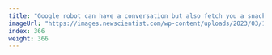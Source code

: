 ```yaml
---
title: "Google robot can have a conversation but also fetch you a snack"
imageUrl: "https://images.newscientist.com/wp-content/uploads/2023/03/10140310/SEI_147556711.jpg?width=600"
index: 366
weight: 366
---
```

